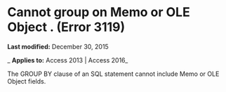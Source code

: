 
# Cannot group on Memo or OLE Object <clause>. (Error 3119)

 **Last modified:** December 30, 2015

 _ **Applies to:** Access 2013 | Access 2016_

The GROUP BY clause of an SQL statement cannot include Memo or OLE Object fields.

